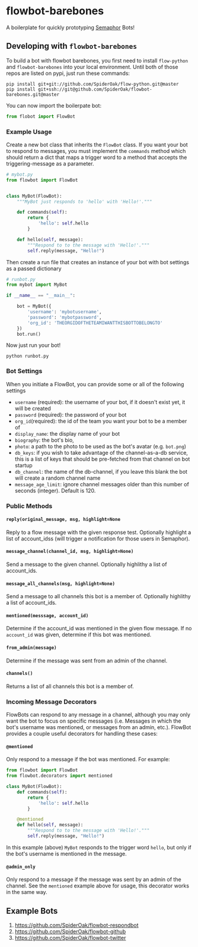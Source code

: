 # flowbot-barebones
A boilerplate for quickly prototyping [Semaphor](https://spideroak.com/solutions/semaphor) Bots!

## Developing with `flowbot-barebones`
To build a bot with flowbot barebones, you first need to install `flow-python` and `flowbot-barebones` into your local environment. Until both of those repos are listed on pypi, just run these commands:

```
pip install git+git://github.com/SpiderOak/flow-python.git@master
pip install git+ssh://git@github.com/SpiderOak/flowbot-barebones.git@master
```

You can now import the boilerpate bot:

```python
from flobot import FlowBot
```

### Example Usage
Create a new bot class that inherits the `FlowBot` class. If you want your bot to respond to messages, you must implement the `commands` method which should return a dict that maps a trigger word to a method that accepts the triggering-message as a parameter. 

```python
# mybot.py
from flowbot import FlowBot


class MyBot(FlowBot):
    """MyBot just responds to 'hello' with 'Hello!'."""

    def commands(self):
        return {
            'hello': self.hello
        }

    def hello(self, message):
        """Respond to to the message with 'Hello!'."""
        self.reply(message, "Hello!")
```

Then create a run file that creates an instance of your bot with bot settings as a passed dictionary

```python
# runbot.py
from mybot import MyBot

if __name__ == "__main__":

    bot = MyBot({
        'username': 'mybotusername',
        'password': 'mybotpassword',
        'org_id': 'THEORGIDOFTHETEAMIWANTTHISBOTTOBELONGTO'
    })
    bot.run()
```

Now just run your bot!

```
python runbot.py
```

### Bot Settings
When you initiate a FlowBot, you can provide some or all of the following settings

- `username` (required): the username of your bot, if it doesn't exist yet, it will be created
- `password` (required): the password of your bot
- `org_id`(required): the id of the team you want your bot to be a member of
- `display_name`: the display name of your bot
- `biography`: the bot's bio,
- `photo`: a path to the photo to be used as the bot's avatar (e.g. `bot.png`)
- `db_keys`: if you wish to take advantage of the channel-as-a-db service, this is a list of keys that should be pre-fetched from that channel on bot startup
- `db_channel`: the name of the db-channel, if you leave this blank the bot will create a random channel name
- `message_age_limit`: ignore channel messages older than this number of seconds (integer). Default is 120.


### Public Methods

#### `reply(original_message, msg, highlight=None`
Reply to a flow message with the given response test. Optionally highlight a list of account_idss (will trigger a notification for those users in Semaphor).

#### `message_channel(channel_id, msg, highlight=None)`
Send a message to the given channel. Optionally highlithy a list of account_ids.


#### `message_all_channels(msg, highlight=None)`
Send a message to all channels this bot is a member of. Optionally highlithy a list of account_ids.

#### `mentioned(messsage, account_id)`
Determine if the account_id was mentioned in the given flow message. If no `account_id` was given, determine if this bot was mentioned.

#### `from_admin(message)`
Determine if the message was sent from an admin of the channel.

#### `channels()`
Returns a list of all channels this bot is a member of.

### Incoming Message Decorators
FlowBots can respond to any message in a channel, although you may only want the bot to focus on specific messages (i.e. Messages in which the bot's username was mentioned, or messages from an admin, etc.). FlowBot provides a couple useful decorators for handling these cases:

#### `@mentioned`
Only respond to a message if the bot was mentioned. For example:

```python
from flowbot import FlowBot
from flowbot.decorators import mentioned

class MyBot(FlowBot):
    def commands(self):
        return {
            'hello': self.hello
        }

    @mentioned
    def hello(self, message):
        """Respond to to the message with 'Hello!'."""
        self.reply(message, "Hello!")
```

In this example (above) `MyBot` responds to the trigger word `hello`, but only if the bot's username is mentioned in the message.

#### `@admin_only`
Only respond to a message if the message was sent by an admin of the channel. See the `mentioned` example above for usage, this decorator works in the same way.



## Example Bots
1. https://github.com/SpiderOak/flowbot-respondbot
2. https://github.com/SpiderOak/flowbot-github
3. https://github.com/SpiderOak/flowbot-twitter